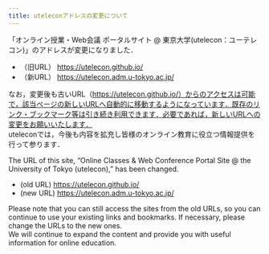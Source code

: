 ```yaml
---
title: uteleconアドレスの変更について   
---
```


「オンライン授業・Web会議 ポータルサイト @ 東京大学(utelecon：ユーテレコン)」のアドレスが変更になりました．   
- （旧URL） https://utelecon.github.io/     
- （新URL） https://utelecon.adm.u-tokyo.ac.jp/     
   
なお，変更後も古いURL（https://utelecon.github.io/）からのアクセスは可能で，該当ページの新しいURLへ自動的に移動するようになっています．既存のリンク・ブックマーク等は引き続き利用できます．必要であれば，新しいURLへの変更をお願いいたします．   
uteleconでは，今後も内容を拡充し皆様のオンライン教育に役立つ情報提供を行って参ります．   

The URL of this site, “Online Classes & Web Conference Portal Site @ the University of Tokyo (utelecon),” has been changed.   
- (old URL) https://utelecon.github.io/     
- (new URL) https://utelecon.adm.u-tokyo.ac.jp/     
   
Please note that you can still access the sites from the old URLs, so you can continue to use your existing links and bookmarks. If necessary, please change the URLs to the new ones.    
We will continue to expand the content and provide you with useful information for online education.    